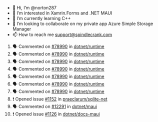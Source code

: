 - 👋 Hi, I’m @norton287
- 👀 I’m interested in Xamrin.Forms and .NET MAUI
- 🌱 I’m currently learning C++
- 💞️ I’m looking to collaborate on my private app Azure Simple Storage Manager
- 📫 How to reach me support@spindlecrank.com

<!---
norton287/norton287 is a ✨ special ✨ repository because its `README.md` (this file) appears on your GitHub profile.
You can click the Preview link to take a look at your changes.
--->
<!--START_SECTION:activity-->
1. 🗣 Commented on [#78990](https://github.com/dotnet/runtime/issues/78990) in [dotnet/runtime](https://github.com/dotnet/runtime)
2. 🗣 Commented on [#78990](https://github.com/dotnet/runtime/issues/78990) in [dotnet/runtime](https://github.com/dotnet/runtime)
3. 🗣 Commented on [#78990](https://github.com/dotnet/runtime/issues/78990) in [dotnet/runtime](https://github.com/dotnet/runtime)
4. 🗣 Commented on [#78990](https://github.com/dotnet/runtime/issues/78990) in [dotnet/runtime](https://github.com/dotnet/runtime)
5. 🗣 Commented on [#78990](https://github.com/dotnet/runtime/issues/78990) in [dotnet/runtime](https://github.com/dotnet/runtime)
6. 🗣 Commented on [#78990](https://github.com/dotnet/runtime/issues/78990) in [dotnet/runtime](https://github.com/dotnet/runtime)
7. 🗣 Commented on [#78990](https://github.com/dotnet/runtime/issues/78990) in [dotnet/runtime](https://github.com/dotnet/runtime)
8. ❗️ Opened issue [#1152](https://github.com/praeclarum/sqlite-net/issues/1152) in [praeclarum/sqlite-net](https://github.com/praeclarum/sqlite-net)
9. 🗣 Commented on [#12291](https://github.com/dotnet/maui/issues/12291) in [dotnet/maui](https://github.com/dotnet/maui)
10. ❗️ Opened issue [#1126](https://github.com/dotnet/docs-maui/issues/1126) in [dotnet/docs-maui](https://github.com/dotnet/docs-maui)
<!--END_SECTION:activity-->
